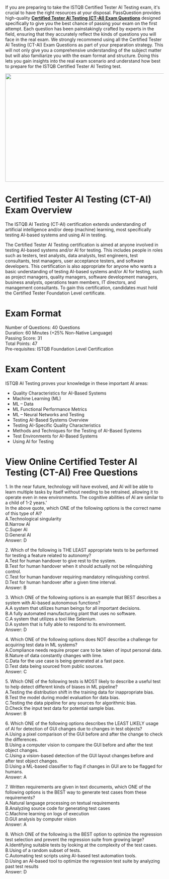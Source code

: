 <p>If you are preparing to take the ISTQB Certified Tester AI Testing exam, it&#39;s crucial to have the right resources at your disposal. PassQuestion provides high-quality <strong><a href="https://www.passquestion.com/ct-ai.html">Certified Tester AI Testing (CT-AI) Exam Questions</a></strong> designed specifically to give you the best chance of passing your exam on the first attempt. Each question has been painstakingly crafted by experts in the field, ensuring that they accurately reflect the kinds of questions you will face in the real exam. We strongly recommend using all the Certified Tester AI Testing (CT-AI) Exam Questions as part of your preparation strategy. This will not only give you a comprehensive understanding of the subject matter but will also familiarize you with the exam format and structure. Doing this lets you gain insights into the real exam scenario and understand how best to prepare for the ISTQB Certified Tester AI Testing test.&nbsp;</p>

<p><img alt="" src="https://www.passquestion.com/uploads/pqcom/images/20240625/cd3866a802252bbb66fccd3fb2a9c86e.png" style="height:343px; width:618px" /></p>

<h1>Certified Tester AI Testing (CT-AI) Exam Overview</h1>

<p>The ISTQB AI Testing (CT-AI) certification extends understanding of artificial intelligence and/or deep (machine) learning, most specifically testing AI-based systems and using AI in testing.</p>

<p>The Certified Tester AI Testing certification is aimed at anyone involved in testing AI-based systems and/or AI for testing. This includes people in roles such as testers, test analysts, data analysts, test engineers, test consultants, test managers, user acceptance testers, and software developers. This certification is also appropriate for anyone who wants a basic understanding of testing AI-based systems and/or AI for testing, such as project managers, quality managers, software development managers, business analysts, operations team members, IT directors, and management consultants. To gain this certification, candidates must hold the Certified Tester Foundation Level certificate.</p>

<h1>Exam Format</h1>

<p>Number of Questions: 40 Questions<br />
Duration: 60 Minutes (+25% Non-Native Language)<br />
Passing Score: 31<br />
Total Points: 47<br />
Pre-requisites: ISTQB Foundation Level Certification</p>

<h1>Exam Content</h1>

<p>ISTQB AI Testing proves your knowledge in these important AI areas:</p>

<ul>
	<li>Quality Characteristics for AI-Based Systems</li>
	<li>Machine Learning (ML)</li>
	<li>ML &ndash; Data</li>
	<li>ML Functional Performance Metrics</li>
	<li>ML &ndash; Neural Networks and Testing</li>
	<li>Testing AI-Based Systems Overview</li>
	<li>Testing AI-Specific Quality Characteristics</li>
	<li>Methods and Techniques for the Testing of AI-Based Systems</li>
	<li>Test Environments for AI-Based Systems</li>
	<li>Using AI for Testing</li>
</ul>

<h1>View Online Certified Tester AI Testing (CT-AI) Free Questions</h1>

<p>1. ln the near future, technology will have evolved, and Al will be able to learn multiple tasks by itself without needing to be retrained, allowing it to operate even in new environments. The cognitive abilities of Al are similar to a child of 1-2 years.&#39;<br />
In the above quote, which ONE of the following options is the correct name of this type of Al?<br />
A.Technological singularity<br />
B.Narrow Al<br />
C.Super Al<br />
D.General Al<br />
Answer: D</p>

<p>2. Which of the following is THE LEAST appropriate tests to be performed for testing a feature related to autonomy?<br />
A.Test for human handover to give rest to the system.<br />
B.Test for human handover when it should actually not be relinquishing control.<br />
C.Test for human handover requiring mandatory relinquishing control.<br />
D.Test for human handover after a given time interval.<br />
Answer: B</p>

<p>3. Which ONE of the following options is an example that BEST describes a system with Al-based autonomous functions?<br />
A.A system that utilizes human beings for all important decisions.<br />
B.A fully automated manufacturing plant that uses no software.<br />
C.A system that utilizes a tool like Selenium.<br />
D.A system that is fully able to respond to its environment.<br />
Answer: D</p>

<p>4. Which ONE of the following options does NOT describe a challenge for acquiring test data in ML systems?<br />
A.Compliance needs require proper care to be taken of input personal data.<br />
B.Nature of data constantly changes with lime.<br />
C.Data for the use case is being generated at a fast pace.<br />
D.Test data being sourced from public sources.<br />
Answer: C</p>

<p>5. Which ONE of the following tests is MOST likely to describe a useful test to help detect different kinds of biases in ML pipeline?<br />
A.Testing the distribution shift in the training data for inappropriate bias.<br />
B.Test the model during model evaluation for data bias.<br />
C.Testing the data pipeline for any sources for algorithmic bias.<br />
D.Check the input test data for potential sample bias.<br />
Answer: B</p>

<p>6. Which ONE of the following options describes the LEAST LIKELY usage of Al for detection of GUI changes due to changes in test objects?<br />
A.Using a pixel comparison of the GUI before and after the change to check the differences.<br />
B.Using a computer vision to compare the GUI before and after the test object changes.<br />
C.Using a vision-based detection of the GUI layout changes before and after test object changes.<br />
D.Using a ML-based classifier to flag if changes in GUI are to be flagged for humans.<br />
Answer: A</p>

<p>7. Written requirements are given in text documents, which ONE of the following options is the BEST way to generate test cases from these requirements?<br />
A.Natural language processing on textual requirements<br />
B.Analyzing source code for generating test cases<br />
C.Machine learning on logs of execution<br />
D.GUI analysis by computer vision<br />
Answer: A</p>

<p>8. Which ONE of the following is the BEST option to optimize the regression test selection and prevent the regression suite from growing large?<br />
A.Identifying suitable tests by looking at the complexity of the test cases.<br />
B.Using of a random subset of tests.<br />
C.Automating test scripts using Al-based test automation tools.<br />
D.Using an Al-based tool to optimize the regression test suite by analyzing past test results<br />
Answer: D</p>
